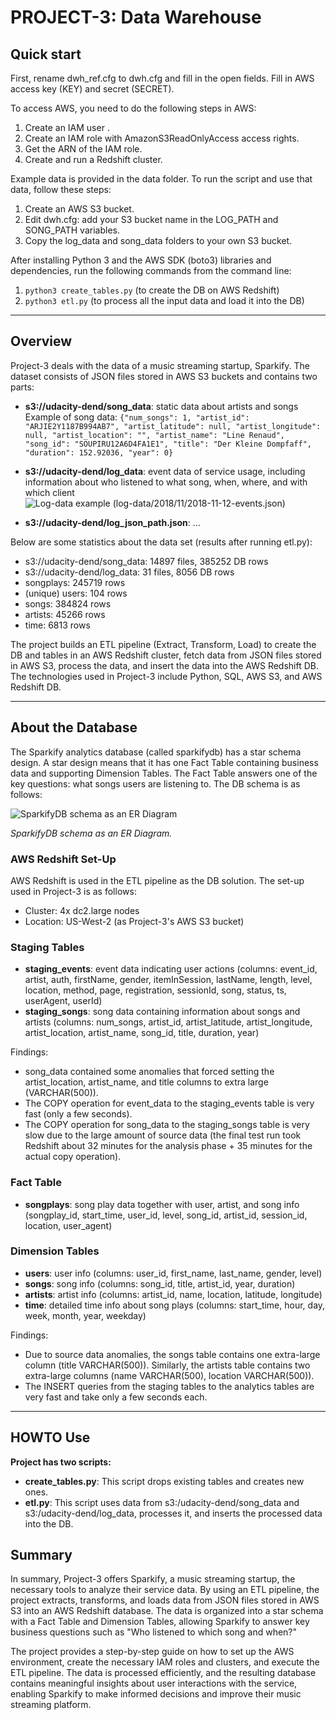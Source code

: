 # PROJECT-3: Data Warehouse

## Quick start

First, rename dwh_ref.cfg to dwh.cfg and fill in the open fields. Fill in AWS access key (KEY) and secret (SECRET).

To access AWS, you need to do the following steps in AWS:

1. Create an IAM user .
2. Create an IAM role with AmazonS3ReadOnlyAccess access rights.
3. Get the ARN of the IAM role.
4. Create and run a Redshift cluster.



Example data is provided in the data folder. To run the script and use that data, follow these steps:

1. Create an AWS S3 bucket.
2. Edit dwh.cfg: add your S3 bucket name in the LOG_PATH and SONG_PATH variables.
3. Copy the log_data and song_data folders to your own S3 bucket.

After installing Python 3 and the AWS SDK (boto3) libraries and dependencies, run the following commands from the command line:

1. `python3 create_tables.py` (to create the DB on AWS Redshift)
2. `python3 etl.py` (to process all the input data and load it into the DB)

---

## Overview

Project-3 deals with the data of a music streaming startup, Sparkify. The dataset consists of JSON files stored in AWS S3 buckets and contains two parts:

* **s3://udacity-dend/song_data**: static data about artists and songs
  Example of song data: `{"num_songs": 1, "artist_id": "ARJIE2Y1187B994AB7", "artist_latitude": null, "artist_longitude": null, "artist_location": "", "artist_name": "Line Renaud", "song_id": "SOUPIRU12A6D4FA1E1", "title": "Der Kleine Dompfaff", "duration": 152.92036, "year": 0}`

* **s3://udacity-dend/log_data**: event data of service usage, including information about who listened to what song, when, where, and with which client
  ![Log-data example (log-data/2018/11/2018-11-12-events.json)](./Udacity-DEND-C3-Project3-LogDataExample-20190504.png)
* **s3://udacity-dend/log_json_path.json**: ...

Below are some statistics about the data set (results after running etl.py):

* s3://udacity-dend/song_data: 14897 files, 385252 DB rows
* s3://udacity-dend/log_data: 31 files, 8056 DB rows
* songplays: 245719 rows
* (unique) users: 104 rows
* songs: 384824 rows
* artists: 45266 rows
* time: 6813 rows

The project builds an ETL pipeline (Extract, Transform, Load) to create the DB and tables in an AWS Redshift cluster, fetch data from JSON files stored in AWS S3, process the data, and insert the data into the AWS Redshift DB. The technologies used in Project-3 include Python, SQL, AWS S3, and AWS Redshift DB.

---

## About the Database

The Sparkify analytics database (called sparkifydb) has a star schema design. A star design means that it has one Fact Table containing business data and supporting Dimension Tables. The Fact Table answers one of the key questions: what songs users are listening to. The DB schema is as follows:

![SparkifyDB schema as an ER Diagram](./Udacity-DEND-C3-Project3-ERD-20190517v1.png)

_*SparkifyDB schema as an ER Diagram.*_

### AWS Redshift Set-Up

AWS Redshift is used in the ETL pipeline as the DB solution. The set-up used in Project-3 is as follows:

* Cluster: 4x dc2.large nodes
* Location: US-West-2 (as Project-3's AWS S3 bucket)

### Staging Tables

* **staging_events**: event data indicating user actions (columns: event_id, artist, auth, firstName, gender, itemInSession, lastName, length, level, location, method, page, registration, sessionId, song, status, ts, userAgent, userId)
* **staging_songs**: song data containing information about songs and artists (columns: num_songs, artist_id, artist_latitude, artist_longitude, artist_location, artist_name, song_id, title, duration, year)

Findings:

* song_data contained some anomalies that forced setting the artist_location, artist_name, and title columns to extra large (VARCHAR(500)).
* The COPY operation for event_data to the staging_events table is very fast (only a few seconds).
* The COPY operation for song_data to the staging_songs table is very slow due to the large amount of source data (the final test run took Redshift about 32 minutes for the analysis phase + 35 minutes for the actual copy operation).

### Fact Table

* **songplays**: song play data together with user, artist, and song info (songplay_id, start_time, user_id, level, song_id, artist_id, session_id, location, user_agent)

### Dimension Tables

* **users**: user info (columns: user_id, first_name, last_name, gender, level)
* **songs**: song info (columns: song_id, title, artist_id, year, duration)
* **artists**: artist info (columns: artist_id, name, location, latitude, longitude)
* **time**: detailed time info about song plays (columns: start_time, hour, day, week, month, year, weekday)

Findings:

* Due to source data anomalies, the songs table contains one extra-large column (title VARCHAR(500)). Similarly, the artists table contains two extra-large columns (name VARCHAR(500), location VARCHAR(500)).
* The INSERT queries from the staging tables to the analytics tables are very fast and take only a few seconds each.

---

## HOWTO Use

**Project has two scripts:**

* **create_tables.py**: This script drops existing tables and creates new ones.
* **etl.py**: This script uses data from s3:/udacity-dend/song_data and s3:/udacity-dend/log_data, processes it, and inserts the processed data into the DB.


## Summary

In summary, Project-3 offers Sparkify, a music streaming startup, the necessary tools to analyze their service data. By using an ETL pipeline, the project extracts, transforms, and loads data from JSON files stored in AWS S3 into an AWS Redshift database. The data is organized into a star schema with a Fact Table and Dimension Tables, allowing Sparkify to answer key business questions such as "Who listened to which song and when?"

The project provides a step-by-step guide on how to set up the AWS environment, create the necessary IAM roles and clusters, and execute the ETL pipeline. The data is processed efficiently, and the resulting database contains meaningful insights about user interactions with the service, enabling Sparkify to make informed decisions and improve their music streaming platform.